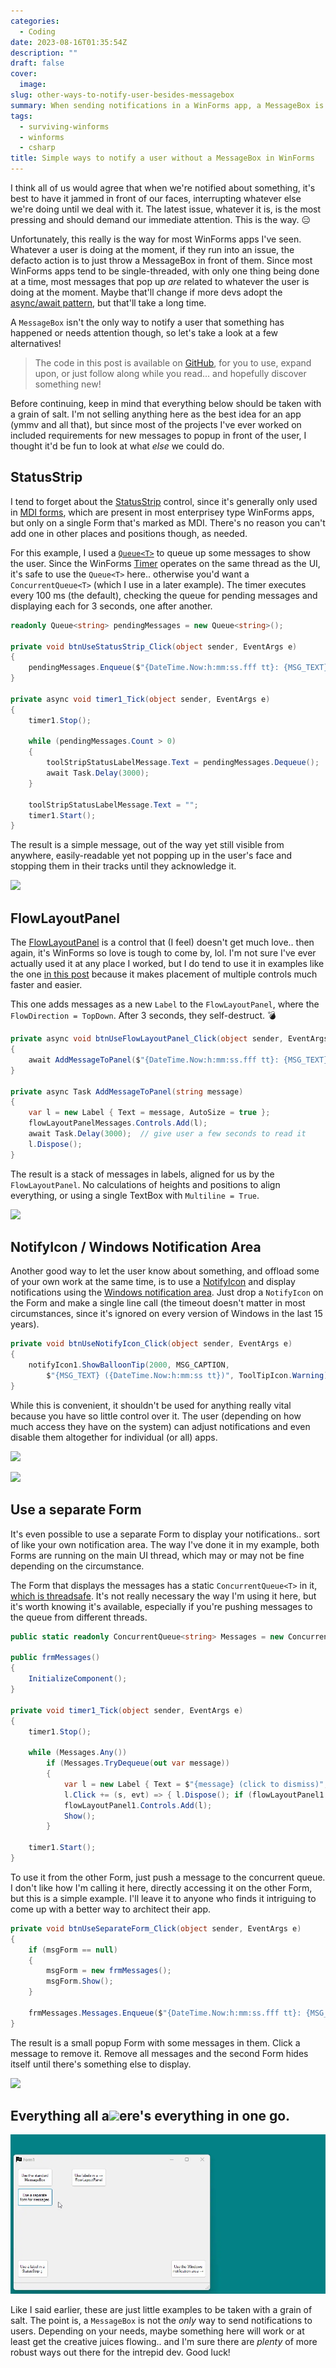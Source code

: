 ```yaml
---
categories:
  - Coding
date: 2023-08-16T01:35:54Z
description: ""
draft: false
cover:
  image:
slug: other-ways-to-notify-user-besides-messagebox
summary: When sending notifications in a WinForms app, a MessageBox is the only way to go... or is it? Let's get creative and see what else we might do.
tags:
  - surviving-winforms
  - winforms
  - csharp
title: Simple ways to notify a user without a MessageBox in WinForms
---
```

I think all of us would agree that when we're notified about something, it's best to have it jammed in front of our faces, interrupting whatever else we're doing until we deal with it. The latest issue, whatever it is, is the most pressing and should demand our immediate attention. This is the way. 😑

Unfortunately, this really is the way for most WinForms apps I've seen. Whatever a user is doing at the moment, if they run into an issue, the defacto action is to just throw a MessageBox in front of them. Since most WinForms apps tend to be single-threaded, with only one thing being done at a time, most messages that pop up _are_ related to whatever the user is doing at the moment. Maybe that'll change if more devs adopt the [async/await pattern](https://grantwinney.com/using-async-await-and-task-to-keep-the-winforms-ui-more-responsive/), but that'll take a long time.

A `MessageBox` isn't the only way to notify a user that something has happened or needs attention though, so let's take a look at a few alternatives!

> The code in this post is available on [GitHub](https://github.com/grantwinney/Surviving-WinForms/tree/master/Presentation/Native/AlternativesToMessageBox), for you to use, expand upon, or just follow along while you read... and hopefully discover something new!

Before continuing, keep in mind that everything below should be taken with a grain of salt. I'm not selling anything here as the best idea for an app (ymmv and all that), but since most of the projects I've ever worked on included requirements for new messages to popup in front of the user, I thought it'd be fun to look at what _else_ we could do.

## StatusStrip

I tend to forget about the [StatusStrip](https://learn.microsoft.com/en-us/dotnet/desktop/winforms/controls/statusstrip-control-overview) control, since it's generally only used in [MDI forms](https://learn.microsoft.com/en-us/dotnet/desktop/winforms/advanced/multiple-document-interface-mdi-applications), which are present in most enterprisey type WinForms apps, but only on a single Form that's marked as MDI. There's no reason you can't add one in other places and positions though, as needed.

For this example, I used a [`Queue<T>`](https://learn.microsoft.com/en-us/dotnet/api/system.collections.generic.queue-1) to queue up some messages to show the user. Since the WinForms [Timer](https://learn.microsoft.com/en-us/dotnet/api/system.windows.forms.timer) operates on the same thread as the UI, it's safe to use the `Queue<T>` here.. otherwise you'd want a `ConcurrentQueue<T>` (which I use in a later example). The timer executes every 100 ms (the default), checking the queue for pending messages and displaying each for 3 seconds, one after another.

```csharp
readonly Queue<string> pendingMessages = new Queue<string>();

private void btnUseStatusStrip_Click(object sender, EventArgs e)
{
    pendingMessages.Enqueue($"{DateTime.Now:h:mm:ss.fff tt}: {MSG_TEXT}");
}

private async void timer1_Tick(object sender, EventArgs e)
{
    timer1.Stop();

    while (pendingMessages.Count > 0)
    {
        toolStripStatusLabelMessage.Text = pendingMessages.Dequeue();
        await Task.Delay(3000);
    }

    toolStripStatusLabelMessage.Text = "";
    timer1.Start();
}
```

The result is a simple message, out of the way yet still visible from anywhere, easily-readable yet not popping up in the user's face and stopping them in their tracks until they acknowledge it.

![](other-ways-to-notify-user-besides-messagebox/image-4.webp)

## FlowLayoutPanel

The [FlowLayoutPanel](https://learn.microsoft.com/en-us/dotnet/desktop/winforms/controls/flowlayoutpanel-control-overview) is a control that (I feel) doesn't get much love.. then again, it's WinForms so love is tough to come by, lol. I'm not sure I've ever actually used it at any place I worked, but I do tend to use it in examples like the one [in this post](https://grantwinney.com/call-an-async-method-from-a-synchronous-one/) because it makes placement of multiple controls much faster and easier.

This one adds messages as a new `Label` to the `FlowLayoutPanel`, where the `FlowDirection = TopDown`. After 3 seconds, they self-destruct. 💣

```csharp
private async void btnUseFlowLayoutPanel_Click(object sender, EventArgs e)
{
    await AddMessageToPanel($"{DateTime.Now:h:mm:ss.fff tt}: {MSG_TEXT}");
}

private async Task AddMessageToPanel(string message)
{
    var l = new Label { Text = message, AutoSize = true };
    flowLayoutPanelMessages.Controls.Add(l);
    await Task.Delay(3000);  // give user a few seconds to read it
    l.Dispose();
}
```

The result is a stack of messages in labels, aligned for us by the `FlowLayoutPanel`. No calculations of heights and positions to align everything, or using a single TextBox with `Multiline = True`.

![](other-ways-to-notify-user-besides-messagebox/image-5.webp)

## NotifyIcon / Windows Notification Area

Another good way to let the user know about something, and offload some of your own work at the same time, is to use a [NotifyIcon](https://learn.microsoft.com/en-us/dotnet/desktop/winforms/controls/notifyicon-component-overview-windows-forms) and display notifications using the [Windows notification area](https://learn.microsoft.com/en-us/windows/win32/shell/notification-area). Just drop a `NotifyIcon` on the Form and make a single line call (the timeout doesn't matter in most circumstances, since it's ignored on every version of Windows in the last 15 years).

```csharp
private void btnUseNotifyIcon_Click(object sender, EventArgs e)
{
    notifyIcon1.ShowBalloonTip(2000, MSG_CAPTION,
        $"{MSG_TEXT} ({DateTime.Now:h:mm:ss tt})", ToolTipIcon.Warning);
}
```

While this is convenient, it shouldn't be used for anything really vital because you have so little control over it. The user (depending on how much access they have on the system) can adjust notifications and even disable them altogether for individual (or all) apps.

![](other-ways-to-notify-user-besides-messagebox/image-7.webp)

![](other-ways-to-notify-user-besides-messagebox/image-8.webp)

## Use a separate Form

It's even possible to use a separate Form to display your notifications.. sort of like your own notification area. The way I've done it in my example, both Forms are running on the main UI thread, which may or may not be fine depending on the circumstance.

The Form that displays the messages has a static `ConcurrentQueue<T>` in it, [which is threadsafe](https://learn.microsoft.com/en-us/dotnet/api/system.collections.concurrent.concurrentqueue-1). It's not really necessary the way I'm using it here, but it's worth knowing it's available, especially if you're pushing messages to the queue from different threads.

```csharp
public static readonly ConcurrentQueue<string> Messages = new ConcurrentQueue<string>();

public frmMessages()
{
    InitializeComponent();
}

private void timer1_Tick(object sender, EventArgs e)
{
    timer1.Stop();

    while (Messages.Any())
        if (Messages.TryDequeue(out var message))
        {
            var l = new Label { Text = $"{message} (click to dismiss)", AutoSize = true };
            l.Click += (s, evt) => { l.Dispose(); if (flowLayoutPanel1.Controls.Count == 0) Hide(); };
            flowLayoutPanel1.Controls.Add(l);
            Show();
        }

    timer1.Start();
}
```

To use it from the other Form, just push a message to the concurrent queue. I don't like how I'm calling it here, directly accessing it on the other Form, but this is a simple example. I'll leave it to anyone who finds it intriguing to come up with a better way to architect their app.

```csharp
private void btnUseSeparateForm_Click(object sender, EventArgs e)
{
    if (msgForm == null)
    {
        msgForm = new frmMessages();
        msgForm.Show();
    }

    frmMessages.Messages.Enqueue($"{DateTime.Now:h:mm:ss.fff tt}: {MSG_TEXT}");
}
```

The result is a small popup Form with some messages in them. Click a message to remove it. Remove all messages and the second Form hides itself until there's something else to display.

![](other-ways-to-notify-user-besides-messagebox/image-9.webp)

## Everything all a![](other-ways-to-notify-user-besides-messagebox/image-9.webp)ere's everything in one go.

![](allthemessages.webp)

Like I said earlier, these are just little examples to be taken with a grain of salt. The point is, a `MessageBox` is not the _only_ way to send notifications to users. Depending on your needs, maybe something here will work or at least get the creative juices flowing.. and I'm sure there are _plenty_ of more robust ways out there for the intrepid dev. Good luck!
